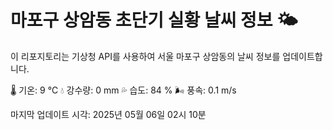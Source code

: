 
# 마포구 상암동 초단기 실황 날씨 정보 🌤️

이 리포지토리는 기상청 API를 사용하여 서울 마포구 상암동의 날씨 정보를 업데이트합니다. 

🌡️ 기온: 9 ℃
💧 강수량: 0 mm
💦 습도: 84 %
🌬️ 풍속: 0.1 m/s

마지막 업데이트 시각: 2025년 05월 06일 02시 10분    

